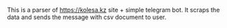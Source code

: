This is a parser of https://kolesa.kz site + simple telegram bot. It scraps the data and sends the message with csv document to user.
